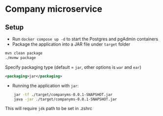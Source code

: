# Company microservice

## Setup
* Run `docker compose up -d` to start the Postgres and pgAdmin containers
* Package the application into a JAR file under `target` folder
```bash
mvn clean package
./mvmw package 
```
Specify packaging type (default = `jar`, other options is `war` and `ear`)
```pom.xml
<packaging>jar</packaging>
```

* Running the application with `jar`:
```bash
    jar -tf ./target/companyms-0.0.1-SNAPSHOT.jar
    java -jar ./target/companyms-0.0.1-SNAPSHOT.jar
```
This will require `jdk` path to be set in .zshrc
## 